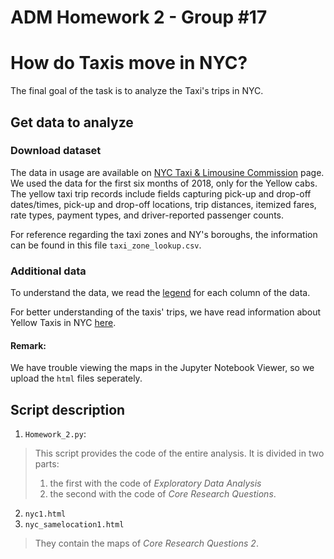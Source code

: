 # ADM Homework 2 - Group #17
# How do Taxis move in NYC?

The final goal of the task is to analyze the Taxi's trips in NYC.

## Get data to analyze
### Download dataset 
The data in usage are available on [NYC Taxi & Limousine Commission](http://www.nyc.gov/html/tlc/html/about/trip_record_data.shtml) page. 
We used the data for the first six months of 2018, only for the Yellow cabs. The yellow taxi trip records include fields capturing pick-up and drop-off dates/times, pick-up and drop-off locations, trip distances, itemized fares, rate types, payment types, and driver-reported passenger counts.

For reference regarding the taxi zones and NY's boroughs, the information can be found in this file `taxi_zone_lookup.csv`. 

### Additional data
To understand the data, we read the [legend](http://www.nyc.gov/html/tlc/downloads/pdf/data_dictionary_trip_records_yellow.pdf) for each column of the data.

For better understanding of the taxis' trips, we have read information about Yellow Taxis in NYC [here](http://www.nyc.gov/html/tlc/downloads/pdf/taxi_information.pdf). 

#### Remark: 
We have trouble viewing the maps in the Jupyter Notebook Viewer, so we upload the `html` files seperately.

## Script description
1. `Homework_2.py`:
> This script provides the code of the entire analysis. It is divided in two parts:
> 1. the first with the code of *Exploratory Data Analysis*
> 2. the second with the code of *Core Research Questions*.

2. `nyc1.html`
3. `nyc_samelocation1.html`
> They contain the maps of *Core Research Questions 2*.
